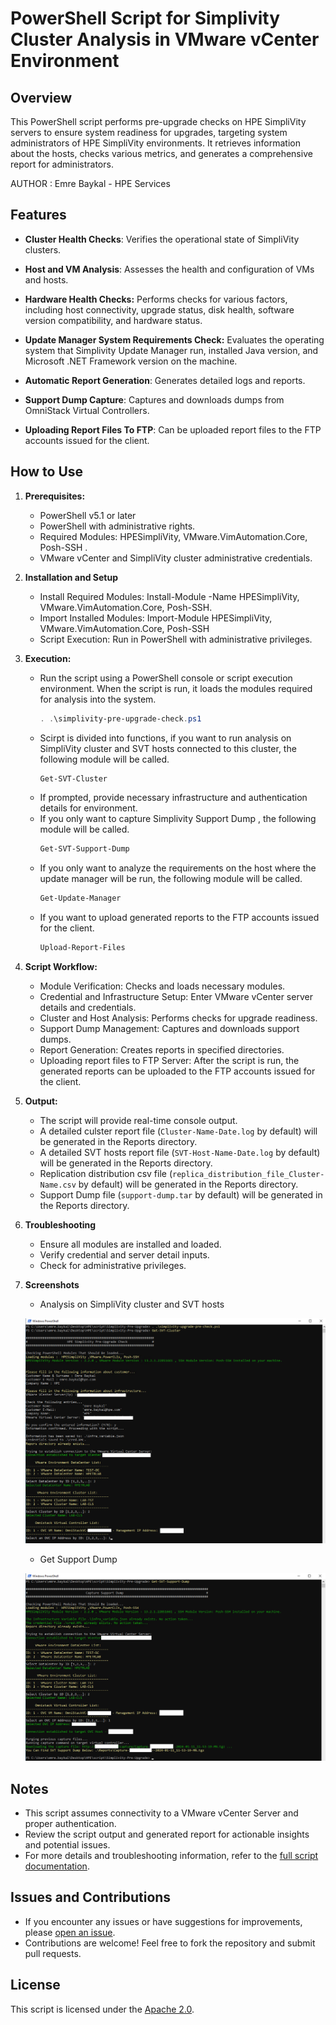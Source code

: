 # PowerShell Script for Simplivity Cluster Analysis in VMware vCenter Environment

## Overview

This PowerShell script performs pre-upgrade checks on HPE SimpliVity servers to ensure system readiness for upgrades, targeting system administrators of HPE SimpliVity environments. It retrieves information about the hosts, checks various metrics, and generates a comprehensive report for administrators.

AUTHOR  : Emre Baykal - HPE Services

## Features

- **Cluster Health Checks**: Verifies the operational state of SimpliVity clusters.

- **Host and VM Analysis**: Assesses the health and configuration of VMs and hosts.

- **Hardware Health Checks:** Performs checks for various factors, including host connectivity, upgrade status, disk health, software version compatibility, and hardware status.

- **Update Manager System Requirements Check:** Evaluates the operating system that Simplivity Update Manager run, installed Java version, and Microsoft .NET Framework version on the machine.

- **Automatic Report Generation**: Generates detailed logs and reports.

- **Support Dump Capture**: Captures and downloads dumps from OmniStack Virtual Controllers.

- **Uploading Report Files To FTP**: Can be uploaded report files to the FTP accounts issued for the client.

## How to Use

1. **Prerequisites:**
   - PowerShell v5.1 or later
   - PowerShell with administrative rights.
   - Required Modules: HPESimpliVity, VMware.VimAutomation.Core, Posh-SSH .
   - VMware vCenter and SimpliVity cluster administrative credentials.

2. **Installation and Setup**
   - Install Required Modules: Install-Module -Name HPESimpliVity, VMware.VimAutomation.Core, Posh-SSH.
   - Import Installed Modules: Import-Module HPESimpliVity, VMware.VimAutomation.Core, Posh-SSH
   - Script Execution: Run in PowerShell with administrative privileges.

3. **Execution:**
   - Run the script using a PowerShell console or script execution environment. When the script is run, it loads the modules required for analysis into the system.
     ```powershell
     . .\simplivity-pre-upgrade-check.ps1
     ```
   - Scirpt is divided into functions, if you want to run analysis on SimpliVity cluster and SVT hosts connected to this cluster, the following module will be called.
     ```powershell
     Get-SVT-Cluster
     ```
   - If prompted, provide necessary infrastructure and authentication details for environment.
   - If you only want to capture Simplivity Support Dump , the following module will be called.
     ```powershell
     Get-SVT-Support-Dump
     ``` 
   - If you only want to analyze the requirements on the host where the update manager will be run, the following module will be called.
     ```powershell
     Get-Update-Manager
     ``` 
   - If you  want to upload generated reports to the FTP accounts issued for the client.
     ```powershell
     Upload-Report-Files
     ``` 

4. **Script Workflow:**
   - Module Verification: Checks and loads necessary modules.
   - Credential and Infrastructure Setup: Enter VMware vCenter server details and credentials.
   - Cluster and Host Analysis: Performs checks for upgrade readiness.
   - Support Dump Management: Captures and downloads support dumps.
   - Report Generation: Creates reports in specified directories.
   - Uploading report files to FTP Server: After the script is run, the generated reports can be uploaded to the FTP accounts issued for the client.

5. **Output:**
   - The script will provide real-time console output.
   - A detailed culster report file (`Cluster-Name-Date.log` by default) will be generated in the Reports directory.
   - A detailed SVT hosts report file (`SVT-Host-Name-Date.log` by default) will be generated in the Reports directory.
   - Replication distribution csv file (`replica_distribution_file_Cluster-Name.csv` by default) will be generated in the Reports directory.
   - Support Dump file (`support-dump.tar` by default) will be generated in the Reports directory.

6. **Troubleshooting**
   - Ensure all modules are installed and loaded.
   - Verify credential and server detail inputs.
   - Check for administrative privileges.

6. **Screenshots**
   - Analysis on SimpliVity cluster and SVT hosts

   ![Alt text](cluster.png)

   - Get Support Dump

   ![Alt text](support.png)

## Notes
  
- This script assumes connectivity to a VMware vCenter Server and proper authentication.
- Review the script output and generated report for actionable insights and potential issues.
- For more details and troubleshooting information, refer to the [full script documentation](https://github.com/emrbaykal/PowerShell/blob/main/README.md).

## Issues and Contributions

- If you encounter any issues or have suggestions for improvements, please [open an issue](https://github.com/emrbaykal/PowerShell/issues).
- Contributions are welcome! Feel free to fork the repository and submit pull requests.

## License

This script is licensed under the [Apache 2.0](LICENSE).
